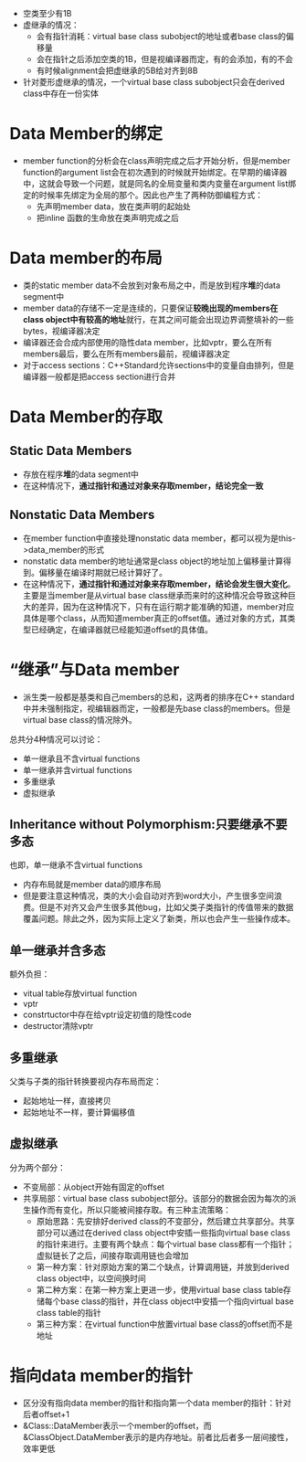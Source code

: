 - 空类至少有1B
- 虚继承的情况：
  - 会有指针消耗：virtual base class subobject的地址或者base class的偏移量
  - 会在指针之后添加空类的1B，但是视编译器而定，有的会添加，有的不会
  - 有时候alignment会把虚继承的5B给对齐到8B
- 针对菱形虚继承的情况，一个virtual base class subobject只会在derived class中存在一份实体

# Data Member的绑定
- member function的分析会在class声明完成之后才开始分析，但是member function的argument list会在初次遇到的时候就开始绑定。在早期的编译器中，这就会导致一个问题，就是同名的全局变量和类内变量在argument list绑定的时候率先绑定为全局的那个。因此也产生了两种防御编程方式：
  - 先声明member data，放在类声明的起始处
  - 把inline 函数的生命放在类声明完成之后

# Data member的布局
- 类的static member data不会放到对象布局之中，而是放到程序**堆**的data segment中
- member data的存储不一定是连续的，只要保证**较晚出现的members在class object中有较高的地址**就行，在其之间可能会出现边界调整填补的一些bytes，视编译器决定
- 编译器还会合成内部使用的隐性data member，比如vptr，要么在所有members最后，要么在所有members最前，视编译器决定
- 对于access sections：C++Standard允许sections中的变量自由排列，但是编译器一般都是把access section进行合并

# Data Member的存取
## Static Data Members
- 存放在程序**堆**的data segment中
- 在这种情况下，**通过指针和通过对象来存取member，结论完全一致**

## Nonstatic Data Members
- 在member function中直接处理nonstatic data member，都可以视为是this->data_member的形式
- nonstatic data member的地址通常是class object的地址加上偏移量计算得到。偏移量在编译时期就已经计算好了。
- 在这种情况下，**通过指针和通过对象来存取member，结论会发生很大变化**。主要是当member是从virtual base class继承而来时的这种情况会导致这种巨大的差异，因为在这种情况下，只有在运行期才能准确的知道，member对应具体是哪个class，从而知道member真正的offset值。通过对象的方式，其类型已经确定，在编译器就已经能知道offset的具体值。

# “继承”与Data member
- 派生类一般都是基类和自己members的总和，这两者的排序在C++ standard中并未强制指定，视编辑器而定，一般都是先base class的members。但是virtual base class的情况除外。

总共分4种情况可以讨论：
- 单一继承且不含virtual functions
- 单一继承并含virtual functions
- 多重继承
- 虚拟继承

## Inheritance without Polymorphism:只要继承不要多态
也即，单一继承不含virtual functions
- 内存布局就是member data的顺序布局
- 但是要注意这种情况，类的大小会自动对齐到word大小，产生很多空间浪费。但是不对齐又会产生很多其他bug，比如父类子类指针的传值带来的数据覆盖问题。除此之外，因为实际上定义了新类，所以也会产生一些操作成本。

## 单一继承并含多态
额外负担：
- vitual table存放virtual function
- vptr
- constrtuctor中存在给vptr设定初值的隐性code
- destructor清除vptr

## 多重继承
父类与子类的指针转换要视内存布局而定：
- 起始地址一样，直接拷贝
- 起始地址不一样，要计算偏移值

## 虚拟继承
分为两个部分：
- 不变局部：从object开始有固定的offset
- 共享局部：virtual base class subobject部分。该部分的数据会因为每次的派生操作而有变化，所以只能被间接存取。有三种主流策略：
  - 原始思路：先安排好derived class的不变部分，然后建立共享部分。共享部分可以通过在derived class object中安插一些指向virtual base class的指针来进行。主要有两个缺点：每个virtual base class都有一个指针；虚拟链长了之后，间接存取调用链也会增加
  - 第一种方案：针对原始方案的第二个缺点，计算调用链，并放到derived class object中，以空间换时间
  - 第二种方案：在第一种方案上更进一步，使用virtual base class table存储每个base class的指针，并在class object中安插一个指向virtual base class table的指针
  - 第三种方案：在virtual function中放置virtual base class的offset而不是地址

# 指向data member的指针
- 区分没有指向data member的指针和指向第一个data member的指针：针对后者offset+1
- &Class::DataMember表示一个member的offset，而&ClassObject.DataMember表示的是内存地址。前者比后者多一层间接性，效率更低
